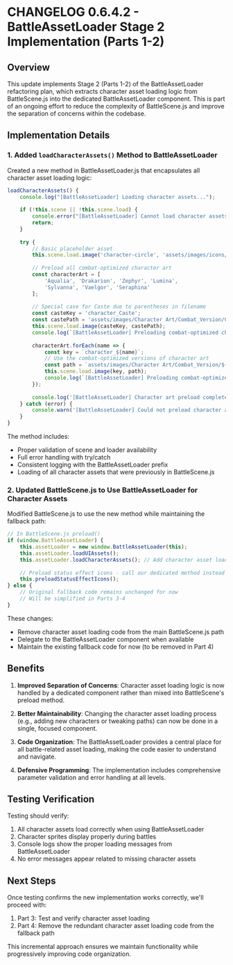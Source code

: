 # CHANGELOG 0.6.4.2 - BattleAssetLoader Stage 2 Implementation (Parts 1-2)

## Overview

This update implements Stage 2 (Parts 1-2) of the BattleAssetLoader refactoring plan, which extracts character asset loading logic from BattleScene.js into the dedicated BattleAssetLoader component. This is part of an ongoing effort to reduce the complexity of BattleScene.js and improve the separation of concerns within the codebase.

## Implementation Details

### 1. Added `loadCharacterAssets()` Method to BattleAssetLoader

Created a new method in BattleAssetLoader.js that encapsulates all character asset loading logic:

```javascript
loadCharacterAssets() {
    console.log("[BattleAssetLoader] Loading character assets...");
    
    if (!this.scene || !this.scene.load) {
        console.error("[BattleAssetLoader] Cannot load character assets - scene or loader not available");
        return;
    }
    
    try {
        // Basic placeholder asset
        this.scene.load.image('character-circle', 'assets/images/icons/character-circle.png');
        
        // Preload all combat-optimized character art
        const characterArt = [
            'Aqualia', 'Drakarion', 'Zephyr', 'Lumina', 
            'Sylvanna', 'Vaelgor', 'Seraphina' 
        ];
        
        // Special case for Caste due to parentheses in filename
        const casteKey = 'character_Caste';
        const castePath = 'assets/images/Character Art/Combat_Version/Caste.png';
        this.scene.load.image(casteKey, castePath);
        console.log(`[BattleAssetLoader] Preloading combat-optimized character image ${casteKey} from ${castePath}`);
        
        characterArt.forEach(name => {
            const key = `character_${name}`;
            // Use the combat-optimized versions of character art
            const path = `assets/images/Character Art/Combat_Version/${name}.png`;
            this.scene.load.image(key, path);
            console.log(`[BattleAssetLoader] Preloading combat-optimized character image ${key} from ${path}`);
        });
        
        console.log('[BattleAssetLoader] Character art preload complete');
    } catch (error) {
        console.warn('[BattleAssetLoader] Could not preload character art:', error);
    }
}
```

The method includes:
- Proper validation of scene and loader availability
- Full error handling with try/catch
- Consistent logging with the BattleAssetLoader prefix
- Loading of all character assets that were previously in BattleScene.js

### 2. Updated BattleScene.js to Use BattleAssetLoader for Character Assets

Modified BattleScene.js to use the new method while maintaining the fallback path:

```javascript
// In BattleScene.js preload()
if (window.BattleAssetLoader) {
    this.assetLoader = new window.BattleAssetLoader(this);
    this.assetLoader.loadUIAssets();
    this.assetLoader.loadCharacterAssets(); // Add character asset loading through the loader
    
    // Preload status effect icons - call our dedicated method instead
    this.preloadStatusEffectIcons();
} else {
    // Original fallback code remains unchanged for now
    // Will be simplified in Parts 3-4
}
```

These changes:
- Remove character asset loading code from the main BattleScene.js path
- Delegate to the BattleAssetLoader component when available
- Maintain the existing fallback code for now (to be removed in Part 4)

## Benefits

1. **Improved Separation of Concerns**: Character asset loading logic is now handled by a dedicated component rather than mixed into BattleScene's preload method.

2. **Better Maintainability**: Changing the character asset loading process (e.g., adding new characters or tweaking paths) can now be done in a single, focused component.

3. **Code Organization**: The BattleAssetLoader provides a central place for all battle-related asset loading, making the code easier to understand and navigate.

4. **Defensive Programming**: The implementation includes comprehensive parameter validation and error handling at all levels.

## Testing Verification

Testing should verify:
1. All character assets load correctly when using BattleAssetLoader
2. Character sprites display properly during battles
3. Console logs show the proper loading messages from BattleAssetLoader
4. No error messages appear related to missing character assets

## Next Steps

Once testing confirms the new implementation works correctly, we'll proceed with:
1. Part 3: Test and verify character asset loading
2. Part 4: Remove the redundant character asset loading code from the fallback path

This incremental approach ensures we maintain functionality while progressively improving code organization.
